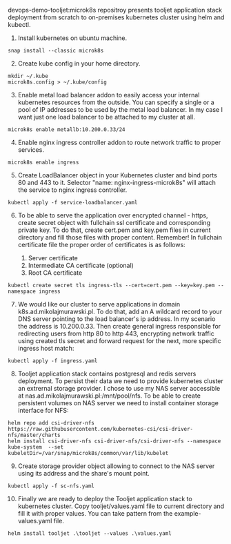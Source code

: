 devops-demo-tooljet:microk8s repositroy presents tooljet application stack deployment from scratch to on-premises kubernetes cluster using helm and kubectl.

1. Install kubernetes on ubuntu machine.
```
snap install --classic microk8s
```
2. Create kube config in your home directory.
```
mkdir ~/.kube
microk8s.config > ~/.kube/config
```
3. Enable metal load balancer addon to easily access your internal kubernetes resources from the outside. You can specify a single or a pool of IP addresses to be used by the metal load balancer. In my case I want just one load balancer to be attached to my cluster at all.
```
microk8s enable metallb:10.200.0.33/24
```
4. Enable nginx ingress controller addon to route network traffic to proper services.
```
microk8s enable ingress
```
5. Create LoadBalancer object in your Kubernetes cluster and bind ports 80 and 443 to it. Selector "name: nginx-ingress-microk8s" will attach the service to nginx ingress controller.
```
kubectl apply -f service-loadbalancer.yaml
```
6. To be able to serve the application over encrypted channel - https, create secret object with fullchain ssl certificate and corresponding private key. To do that, create cert.pem and key.pem files in current directory and fill those files with proper content. Remember! In fullchain certificate file the proper order of certificates is as follows:
    
    1. Server certificate
    2. Intermediate CA certificate (optional)
    3. Root CA certificate
```
kubectl create secret tls ingress-tls --cert=cert.pem --key=key.pem --namespace ingress
```
7. We would like our cluster to serve applications in domain k8s.ad.mikolajmurawski.pl. To do that, add an A wildcard record to your DNS server pointing to the load balancer's ip address. In my scenario the address is 10.200.0.33. Then create general ingress responsible for redirecting users from http 80 to http 443, encrypting network traffic using created tls secret and forward request for the next, more specific ingress host match:
```
kubectl apply -f ingress.yaml
```
8. Tooljet application stack contains postgresql and redis servers deployment. To persist their data we need to provide kubernetes cluster an extrernal storage provider. I chose to use my NAS server accessible at nas.ad.mikolajmurawski.pl:/mnt/pool/nfs. To be able to create persistent volumes on NAS server we need to install container storage interface for NFS:
```
helm repo add csi-driver-nfs https://raw.githubusercontent.com/kubernetes-csi/csi-driver-nfs/master/charts
helm install csi-driver-nfs csi-driver-nfs/csi-driver-nfs --namespace kube-system  --set kubeletDir=/var/snap/microk8s/common/var/lib/kubelet
```
9. Create storage provider object allowing to connect to the NAS server using its address and the share's mount point.
```
kubectl apply -f sc-nfs.yaml
```
10. Finally we are ready to deploy the Tooljet application stack to kubernetes cluster. Copy tooljet/values.yaml file to current directory and fill it with proper values. You can take pattern from the example-values.yaml file.
```
helm install tooljet .\tooljet --values .\values.yaml
```